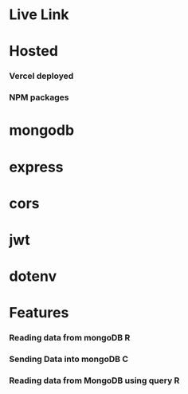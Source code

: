 # Live Link
#### 

# Hosted
### Vercel deployed

### NPM packages
# mongodb
# express
# cors
# jwt
# dotenv

#  Features
### Reading data from mongoDB R
### Sending Data into mongoDB C
### Reading data from MongoDB using query R

